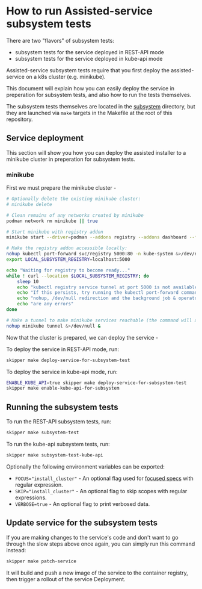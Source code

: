 # How to run Assisted-service subsystem tests

There are two "flavors" of subsystem tests:

* subsystem tests for the service deployed in REST-API mode
* subsystem tests for the service deployed in kube-api mode

Assisted-service subsystem tests require that you first deploy the
assisted-service on a k8s cluster (e.g. minikube).

This document will explain how you can easily deploy the service in preperation
for subsystem tests, and also how to run the tests themselves.

The subsystem tests themselves are located in the
[subsystem](https://github.com/openshift/assisted-service/tree/master/subsystem)
directory, but they are launched via `make` targets in the Makefile at the root
of this repository.

## Service deployment

This section will show you how you can deploy the assisted installer to
a minikube cluster in preperation for subsystem tests.

### minikube

First we must prepare the minikube cluster -

```bash
# Optionally delete the existing minikube cluster:
# minikube delete

# Clean remains of any networks created by minikube
podman network rm minikube || true

# Start minikube with registry addon
minikube start --driver=podman --addons registry --addons dashboard --force

# Make the registry addon accessible locally:
nohup kubectl port-forward svc/registry 5000:80 -n kube-system &>/dev/null &
export LOCAL_SUBSYSTEM_REGISTRY=localhost:5000

echo "Waiting for registry to become ready..."
while ! curl --location $LOCAL_SUBSYSTEM_REGISTRY; do
    sleep 10
    echo "kubectl registry service tunnel at port 5000 is not available yet, retrying..."
    echo "If this persists, try running the kubectl port-forward command above without"
    echo "nohup, /dev/null redirection and the background job & operator and see if there"
    echo "are any errors"
done

# Make a tunnel to make minikube services reachable (the command will ask for root password):
nohup minikube tunnel &>/dev/null &
```

Now that the cluster is prepared, we can deploy the service - 

To deploy the service in REST-API mode, run:

```bash
skipper make deploy-service-for-subsystem-test
```

To deploy the service in kube-api mode, run:

```bash
ENABLE_KUBE_API=true skipper make deploy-service-for-subsystem-test
skipper make enable-kube-api-for-subsystem
```

## Running the subsystem tests

To run the REST-API subsystem tests, run:

```bash
skipper make subsystem-test
```

To run the kube-api subsystem tests, run:

```bash
skipper make subsystem-test-kube-api
```

Optionally the following environment variables can be exported:

* `FOCUS="install_cluster"` - An optional flag used for [focused specs](https://onsi.github.io/ginkgo/#focused-specs) with regular expression.
* `SKIP="install_cluster"` - An optional flag to skip scopes with regular expressions.
* `VERBOSE=true` - An optional flag to print verbosed data.

## Update service for the subsystem tests

If you are making changes to the service's code and don't want to go through
the slow steps above once again, you can simply run this command instead:

```bash
skipper make patch-service
```

It will build and push a new image of the service to the container registry,
then trigger a rollout of the service Deployment.
